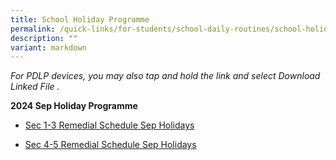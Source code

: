 ```yaml
---
title: School Holiday Programme
permalink: /quick-links/for-students/school-daily-routines/school-holiday-programme/
description: ""
variant: markdown
---
```

_For PDLP devices, you may also tap and hold the link and select Download Linked File ._  

**2024 Sep Holiday Programme**

*   [Sec 1-3 Remedial Schedule Sep Holidays](/files/2024_Sep_Remedial_Schedule___Sec_1_3.pdf)
    
*   [Sec 4-5 Remedial Schedule Sep Holidays](/files/2024_Sep_Remedial_Schedule___Sec_4__5.pdf)